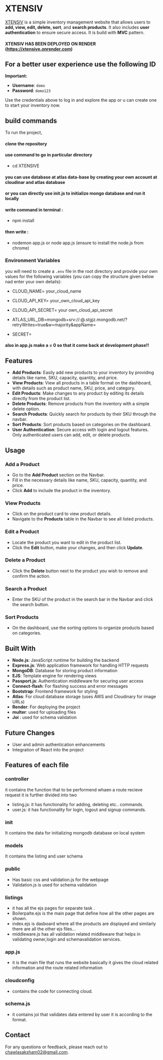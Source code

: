 # XTENSIV

[XTENSIV](https://xtensive.onrender.com) is a simple inventory management website that allows users to **add, view, edit, delete, sort**, and **search products**. It also includes **user authentication** to ensure secure access. It is build with **MVC** pattern.

#### XTENSIV HAS BEEN DEPLOYED ON RENDER (https://xtensive.onrender.com)

## For a better user experience use the following ID 



**Important:**

- **Username**: `demo`
- **Password**: `demo123`

Use the credentials above to log in and explore the app or u can create one to start your inventory now.

## build commands

To run the project,
#### clone the repository
#### use command to go in particular directory
- cd XTENSIVE
#### you can use database at atlas data-base by creating your own account at cloudinar and atlas database
#### or you can directly use init.js to initialize mongo database and run it locally

#### write command in terminal :
- npm install
#### then write :
- nodemon app.js or node app.js (ensure to install the node.js from chrome)
  
### Environment Variables
you will need to create a `.env` file in the root directory and provide your own values for the following variables (you can copy the structure given below nad enter your own details):
- CLOUD_NAME= your_cloud_name
- CLOUD_API_KEY= your_own_cloud_api_key
- CLOUD_API_SECRET= your own_cloud_api_secret

- ATLAS_URL_DB=mongodb+srv://<username>:<password>@<clustername>.stgjz.mongodb.net/?retryWrites=true&w=majority&appName=<cluster-name>
- SECRET=<anystring>

#### also in app.js make a = 0 so that it come back at development phase!!

## Features

- **Add Products**: Easily add new products to your inventory by providing details like name, SKU, capacity, quantity, and price.
- **View Products**: View all products in a table format on the dashboard, with details such as product name, SKU, price, and category.
- **Edit Products**: Make changes to any product by editing its details directly from the product list.
- **Delete Products**: Remove products from the inventory with a simple delete option.
- **Search Products**: Quickly search for products by their SKU through the navbar.
- **Sort Products**: Sort products based on categories on the dashboard.
- **User Authentication**: Secure access with login and logout features. Only authenticated users can add, edit, or delete products.

## Usage

### Add a Product

- Go to the **Add Product** section on the Navbar.
- Fill in the necessary details like name, SKU, capacity, quantity, and price.
- Click **Add** to include the product in the inventory.

### View Products

- Click on the product card to view product details.
- Navigate to the **Products** table in the Navbar to see all listed products.

### Edit a Product

- Locate the product you want to edit in the product list.
- Click the **Edit** button, make your changes, and then click **Update**.

### Delete a Product

- Click the **Delete** button next to the product you wish to remove and confirm the action.

### Search a Product

- Enter the SKU of the product in the search bar in the Navbar and click the search button.

### Sort Products

- On the dashboard, use the sorting options to organize products based on categories.

## Built With

- **Node.js**: JavaScript runtime for building the backend
- **Express.js**: Web application framework for handling HTTP requests
- **MongoDB**: Database for storing product information
- **EJS**: Template engine for rendering views
- **Passport.js**: Authentication middleware for securing user access
- **Connect-flash**: For flashing success and error messages
- **Bootstrap**: Frontend framework for styling
- **Atlas**: For cloud database storage (uses AWS and Cloudinary for image URLs)
- **Render**: For deploying the project
- **multer**: used for uploading files
- **Joi** : used for schema validation 
  
## Future Changes

- User and admin authentication enhancements
- Integration of React into the project

## Features of each file

### controller
it contains the function that to be performend whaen a route recieve request
it is further divided into two
- listing.js: it has functionality for adding, deleting etc.. commands.
- user.js: it has  functionality for login, logout and signup commands.

### init
It contains the data for initializing mongodb database on local system

### models
It contains the listing and user schema

### public
- Has basic css and validation.js for the webpage
- Validation.js is used for schema validation

### listings
- it has all the ejs pages for separate task .
-  Boilerpalte.ejs is the main page that define how all the other pages are shown.
-  index.ejs is dasboard where all the products are displayed and similarly there are all the other ejs files...
- middleware.js has all validation related middleware that helps in validating owner,login and schemavalidation services.

### app.js
- it is the main file that runs the website basically it gives the cloud related information and the route related information

### cloudconfig
- contains the code for connecting cloud.

### schema.js
- it contains joi that validates data entered by user it is according to the format.

## Contact

For any questions or feedback, please reach out to [chawlasaksham02@gmail.com](mailto:chawlasaksham02@gmail.com).
